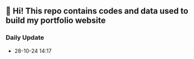 ## 👋 Hi! This repo contains codes and data used to build my portfolio website

### Daily Update
- 28-10-24 14:17







